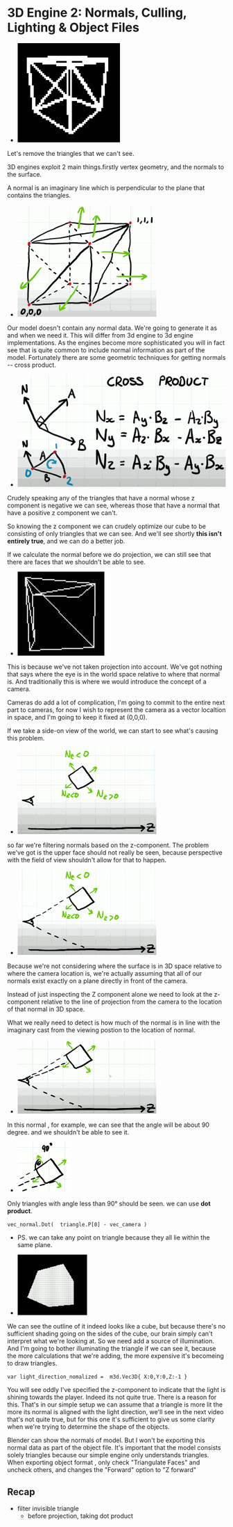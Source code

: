 # 3D Engine 2: Normals, Culling, Lighting & Object Files

- ![](imgs/3d_13.png)

Let's remove the triangles that we can't see.

3D engines exploit 2 main things.firstly vertex geometry, and the normals to the surface.

A normal is an imaginary line which is perpendicular to the plane that contains the triangles.

- ![](imgs/3d2_0.png)

Our model doesn't contain any normal data. We're going to generate it as and when we need it. This will differ from 3d engine to 3d engine implementations. As the engines become more sophisticated you will in fact see that is quite common to include normal information as part of the model. Fortunately there are some geometric techniques for getting normals -- cross product.

- ![](imgs/3d2_1.png)

Crudely speaking any of the triangles that have a normal whose z component is negative we can see, whereas those that have a normal that have a positive z component we can't. 

So knowing the z component we can crudely optimize our cube to be consisting of only triangles that we can see. And we'll see shortly **this isn't entirely true**, and we can do a better job.

If we calculate the normal before we do projection, we can still see that there are faces that we shouldn't be able to see.

- ![](imgs/3d2_2.png)

This is because we've not taken projection into account. We've got nothing that says where the eye is in the world space relative to where that normal is. And traditionally this is where we would introduce the concept of a camera.

Cameras do add a lot of complication, I'm going to commit to the entire next part to cameras, for now I wish to represent the camera as a vector localtion in space, and I'm going to keep it fixed at (0,0,0).

If we take a side-on view of the world, we can start to see what's causing this problem. 

- ![](imgs/3d2_3.png)

so far we're filtering normals based on the z-component.   The problem we've got is the upper face should not really be seen, because perspective with the field of view shouldn't allow for that to happen. 

- ![](imgs/3d2_4.png)

Because we're not considering where the surface is in 3D space relative to where the camera location is, we're actually assuming that all of our normals exist exactly on a plane directly in front of the camera. 

Instead of just inspecting the Z component alone we need to look at the z-component relative to the line of projection from the camera to the location of that normal in 3D space. 

What we really need to detect is how much of the normal is in line with the imaginary cast from the viewing postion to the location of normal.

- ![](imgs/3d2_5.png)

In this normal , for example, we can see that the angle will be about 90 degree. and we shouldn't be able to see it.

- ![](imgs/3d2_6.png)

Only triangles with angle less than 90° should be seen.  we can use **dot product**.

```
vec_normal.Dot(  triangle.P[0] - vec_camera )
```

- PS. we can take any point on triangle because they all lie within the same plane.

- ![](imgs/3d2_7.png)

We can see the outline of it indeed looks like a cube, but because there's no sufficient shading going on the sides of the cube, our brain simply can't interpret what we're looking at. So we need add a source of illumination.  And I'm going to bother illuminating the triangle if we can see it, because the more calculations that we're adding, the more expensive it's becomeing to draw triangles. 

```
var light_direction_nomalized =  m3d.Vec3D{ X:0,Y:0,Z:-1 }
```

You will see oddly I've specified the z-component to indicate that the light is shining towards the player. Indeed its not quite true. There is a reason for this.  That's in our simple setup we can assume that a triangle is more lit the more its normal is aligned with the light direction, we'll see in the next video that's not quite true, but for this one it's sufficient to give us some clarity when we're trying to determine the shape of the objects. 


Blender can show the normals of model. But I won't be exporting this normal data as part of the object file. It's important that the model consists solely triangles because our simple engine only understands triangles. When exporting object format ,  only check "Triangulate Faces" and uncheck others, and changes the "Forward" option to "Z forward"


## Recap 

- filter invisible triangle
    - before projection, taking dot product
